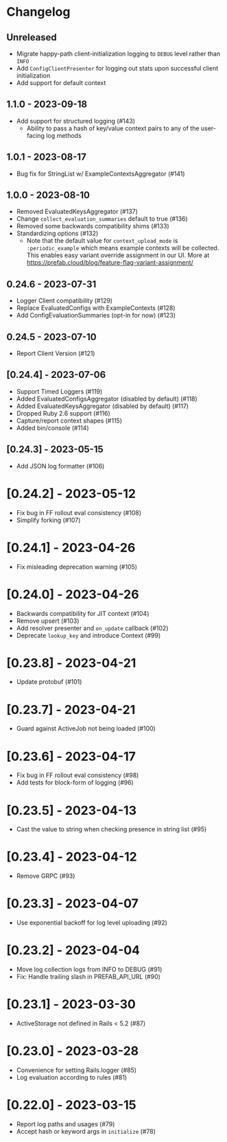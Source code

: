 # Changelog

## Unreleased

- Migrate happy-path client-initialization logging to `DEBUG` level rather than `INFO`
- Add `ConfigClientPresenter` for logging out stats upon successful client initialization
- Add support for default context

## 1.1.0 - 2023-09-18

- Add support for structured logging (#143)
  - Ability to pass a hash of key/value context pairs to any of the user-facing log methods

## 1.0.1 - 2023-08-17

- Bug fix for StringList w/ ExampleContextsAggregator (#141)

## 1.0.0 - 2023-08-10

- Removed EvaluatedKeysAggregator (#137)
- Change `collect_evaluation_summaries` default to true (#136)
- Removed some backwards compatibility shims (#133)
- Standardizing options (#132)
  - Note that the default value for `context_upload_mode` is `:periodic_example` which means example contexts will be collected.
    This enables easy variant override assignment in our UI. More at https://prefab.cloud/blog/feature-flag-variant-assignment/

## 0.24.6 - 2023-07-31

- Logger Client compatibility (#129)
- Replace EvaluatedConfigs with ExampleContexts (#128)
- Add ConfigEvaluationSummaries (opt-in for now) (#123)

## 0.24.5 - 2023-07-10

- Report Client Version (#121)

## [0.24.4] - 2023-07-06

- Support Timed Loggers (#119)
- Added EvaluatedConfigsAggregator (disabled by default) (#118)
- Added EvaluatedKeysAggregator (disabled by default) (#117)
- Dropped Ruby 2.6 support (#116)
- Capture/report context shapes (#115)
- Added bin/console (#114)

## [0.24.3] - 2023-05-15

- Add JSON log formatter (#106)

# [0.24.2] - 2023-05-12

- Fix bug in FF rollout eval consistency (#108)
- Simplify forking (#107)

# [0.24.1] - 2023-04-26

- Fix misleading deprecation warning (#105)

# [0.24.0] - 2023-04-26

- Backwards compatibility for JIT context (#104)
- Remove upsert (#103)
- Add resolver presenter and `on_update` callback (#102)
- Deprecate `lookup_key` and introduce Context (#99)

# [0.23.8] - 2023-04-21

- Update protobuf (#101)

# [0.23.7] - 2023-04-21

- Guard against ActiveJob not being loaded (#100)

# [0.23.6] - 2023-04-17

- Fix bug in FF rollout eval consistency (#98)
- Add tests for block-form of logging (#96)

# [0.23.5] - 2023-04-13

- Cast the value to string when checking presence in string list (#95)

# [0.23.4] - 2023-04-12

- Remove GRPC (#93)

# [0.23.3] - 2023-04-07

- Use exponential backoff for log level uploading (#92)

# [0.23.2] - 2023-04-04

- Move log collection logs from INFO to DEBUG (#91)
- Fix: Handle trailing slash in PREFAB_API_URL (#90)

# [0.23.1] - 2023-03-30

- ActiveStorage not defined in Rails < 5.2 (#87)

# [0.23.0] - 2023-03-28

- Convenience for setting Rails.logger (#85)
- Log evaluation according to rules (#81)

# [0.22.0] - 2023-03-15

- Report log paths and usages (#79)
- Accept hash or keyword args in `initialize` (#78)
